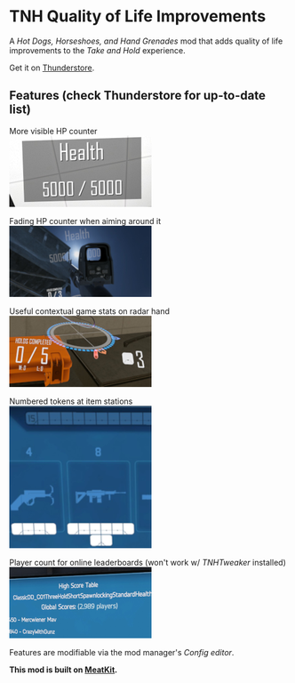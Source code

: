 # TNH Quality of Life Improvements
A *Hot Dogs, Horseshoes, and Hand Grenades* mod that adds quality of life improvements to the *Take and Hold* experience.

Get it on [Thunderstore](https://h3vr.thunderstore.io/package/muskit/TNH_Quality_of_Life_Improvements/).

## Features (check Thunderstore for up-to-date list)
More visible HP counter<br/>
<img src=preview/hp.png>

Fading HP counter when aiming around it<br/>
<img src=preview/aimhide.png>

Useful contextual game stats on radar hand<br/>
<img src=preview/stats_new.png>

Numbered tokens at item stations<br/>
<img src="preview/item station.png">

Player count for online leaderboards (won't work w/ *TNHTweaker* installed)<br/>
<img src=preview/leaderboard.png><br/>

Features are modifiable via the mod manager's *Config editor*.

**This mod is built on [MeatKit](https://github.com/H3VR-Modding/MeatKit).**

